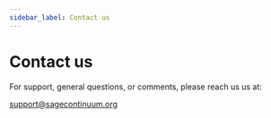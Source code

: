 ```yaml
---
sidebar_label: Contact us
---
```


# Contact us

For support, general questions, or comments, please reach us us at:

[support@sagecontinuum.org](mailto:support@sagecontinuum.org)
